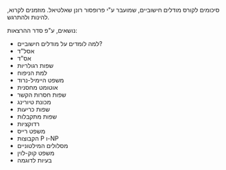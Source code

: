 סיכומים לקורס מודלים חישוביים, שמועבר ע"י פרופסור רונן שאלטיאל.
מוזמנים לקרוא, להינות ולהתרגש.


נושאים, ע"פ סדר ההרצאות:
- למה לומדים על מודלים חישוביים?
- אסל"ד
- אס"ד
- שפות רגולריות
- למת הניפוח
- משפט היימיל-נרוד
- אוטומט מחסנית
- שפות חסרות הקשר
- מכונת טיורינג
- שפות כריעות
- שפות מתקבלות
- רדוקציות
- משפט רייס
- הקבוצות P ו-NP
- מסלולים המילטוניים
- משפט קוק-לוין
- בעיות לדוגמה
